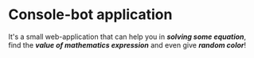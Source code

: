 # Console-bot application
It's a small web-application that can help you in **_solving some equation_**, find the **_value of mathematics expression_** and even give **_random color_**!
